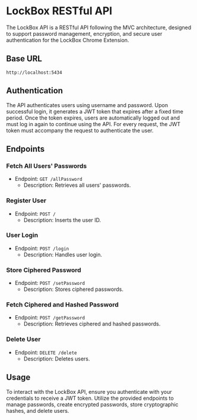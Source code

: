 # LockBox RESTful API

The LockBox API is a RESTful API following the MVC architecture, designed to support password management, encryption, and secure user authentication for the LockBox Chrome Extension.

## Base URL

`http://localhost:5434`

## Authentication

The API authenticates users using username and password. Upon successful login, it generates a JWT token that expires after a fixed time period. Once the token expires, users are automatically logged out and must log in again to continue using the API. For every request, the JWT token must accompany the request to authenticate the user.

## Endpoints

### Fetch All Users' Passwords

- Endpoint: `GET /allPassword`
  - Description: Retrieves all users' passwords.
  
### Register User

- Endpoint: `POST /`
  - Description: Inserts the user ID.

### User Login

- Endpoint: `POST /login`
  - Description: Handles user login.

### Store Ciphered Password

- Endpoint: `POST /setPassword`
  - Description: Stores ciphered passwords.

### Fetch Ciphered and Hashed Password

- Endpoint: `POST /getPassword`
  - Description: Retrieves ciphered and hashed passwords.

### Delete User

- Endpoint: `DELETE /delete`
  - Description: Deletes users.

## Usage

To interact with the LockBox API, ensure you authenticate with your credentials to receive a JWT token. Utilize the provided endpoints to manage passwords, create encrypted passwords, store cryptographic hashes, and delete users.

